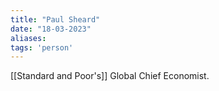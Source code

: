 ```yaml
---
title: "Paul Sheard"
date: "18-03-2023"
aliases: 
tags: 'person'
---
```


[[Standard and Poor's]] Global Chief Economist.